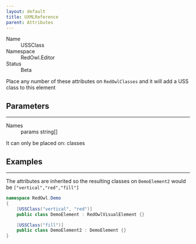 ```yaml
---
layout: default
title: UXMLReference
parent: Attributes
---
```


<dl>
  <dt>Name</dt>
  <dd>USSClass</dd>
  <dt>Namespace</dt>
  <dd>RedOwl.Editor</dd>
  <dt>Status</dt>
  <dd><span class="label label-yellow">Beta</span></dd>
</dl>

Place any number of these attributes on `RedOwlClasses` and it will add a USS class to this element

## Parameters
---

<dl>
  <dt>Names</dt>
  <dd>params string[]</dd>
</dl>

It can only be placed on: classes

## Examples
---

The attributes are inherited so the resulting classes on `DemoElement2` would be `["vertical","red","fill"]`

```cs
namespace RedOwl.Demo
{
    [USSClass("vertical", "red")]
    public class DemoElement : RedOwlVisualElement {}

    [USSClass("fill")]
    public class DemoElement2 : DemoElement {}
}
```
